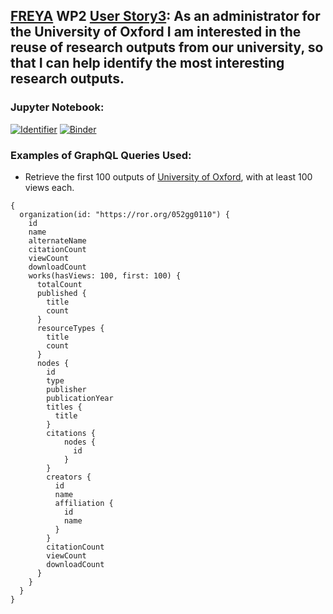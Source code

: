 ## [FREYA](https://www.project-freya.eu/en) WP2 [User Story3](https://www.pidforum.org/t/pid-graph-graphql-example-research-organization/929): As an administrator for the University of Oxford I am interested in the reuse of research outputs from our university, so that I can help identify the most interesting research outputs.
                   
### Jupyter Notebook:
[![Identifier](https://img.shields.io/badge/doi-10.14454%2Fe23v--x328-fca709.svg)](https://doi.org/10.14454/e23v-x328)
[![Binder](https://mybinder.org/badge_logo.svg)](https://mybinder.org/v2/gh/datacite/pidgraph-notebooks-python/master?filepath=user-story-3-impacts-of-organization%2Fpy-impacts-of-organization-with-output.ipynb)

### Examples of GraphQL Queries Used:
* Retrieve the first 100 outputs of [University of Oxford](https://ror.org/052gg0110), with at least 100 views each.

```
{
  organization(id: "https://ror.org/052gg0110") {
    id
    name
    alternateName
    citationCount
    viewCount
    downloadCount
    works(hasViews: 100, first: 100) {
      totalCount
      published {
        title
        count
      }
      resourceTypes {
        title
        count
      }
      nodes {
        id
        type
        publisher
        publicationYear
        titles {
          title
        }
        citations {
            nodes {
              id
        	}
        }        
        creators {
          id
          name
          affiliation {
            id
            name
          }
        }
        citationCount
        viewCount
        downloadCount
      }
    }
  }
}

```
